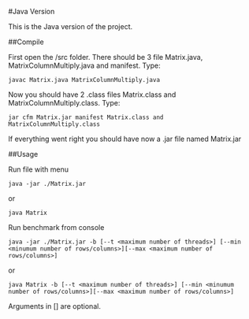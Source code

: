 #Java Version

This is the Java version of the project. 

##Compile

First open the /src folder. There should be 3 file Matrix.java, MatrixColumnMultiply.java and manifest.
Type:
```
javac Matrix.java MatrixColumnMultiply.java
```
Now you should have 2 .class files Matrix.class and MatrixColumnMultiply.class.
Type:
```
jar cfm Matrix.jar manifest Matrix.class and MatrixColumnMultiply.class
```
If everything went right you should have now a .jar file named Matrix.jar

##Usage

Run file with menu
```
java -jar ./Matrix.jar
```
or
```
java Matrix
```

Run benchmark from console
```
java -jar ./Matrix.jar -b [--t <maximum number of threads>] [--min <minumum number of rows/columns>][--max <maximum number of rows/columns>]
```
or
```
java Matrix -b [--t <maximum number of threads>] [--min <minumum number of rows/columns>][--max <maximum number of rows/columns>]
```

Arguments in [] are optional.

##
